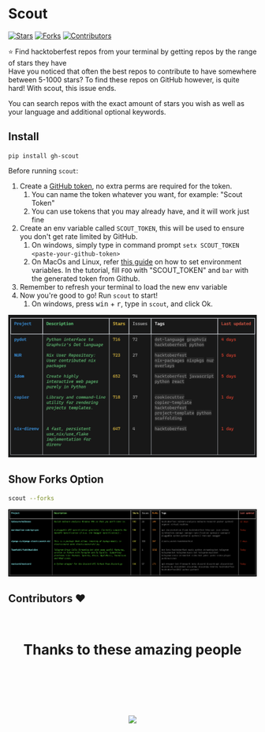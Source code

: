 # Scout

<p align="center">

[![Stars](https://img.shields.io/github/stars/TechWiz-3/scout?style=flat-square)](./STARS)
[![Forks](https://img.shields.io/github/forks/TechWiz-3/scout?style=flat-square)](./FORKS)
[![Contributors](https://img.shields.io/github/contributors/TechWiz-3/scout?style=flat-square)](./CONTRIBUTORS)

</p>
⭐ Find hacktoberfest repos from your terminal by getting repos by the range of stars they have  

<br>
Have you noticed that often the best repos to contribute to have somewhere between 5-1000 stars? To find these repos on GitHub however, is quite hard! With scout, this issue ends.  

You can search repos with the exact amount of stars you wish as well as your language and additional optional keywords.

## Install

```
pip install gh-scout
```

Before running `scout`:
1. Create a [GitHub token](https://docs.github.com/en/authentication/keeping-your-account-and-data-secure/creating-a-personal-access-token), no extra perms are required for the token.
   1. You can name the token whatever you want, for example: "Scout Token"
   2. You can use tokens that you may already have, and it will work just fine
2. Create an env variable called `SCOUT_TOKEN`, this will be used to ensure you don't get rate limited by GitHub.
   1. On windows, simply type in command prompt ```setx SCOUT_TOKEN <paste-your-github-token>```
   2. On MacOs and Linux, refer [this guide](https://github.com/sindresorhus/guides/blob/main/set-environment-variables.md) on how to set environment variables. In the tutorial, fill ```FOO``` with "SCOUT_TOKEN" and ```bar``` with the generated token from Github. 
3. Remember to refresh your terminal to load the new env variable
4. Now you're good to go! Run `scout` to start!
   1. On windows, press <kbd>win</kbd> + <kbd>r</kbd>, type in `scout`, and click Ok.

![Example](https://github.com/TechWiz-3/scout/raw/c84a9f0e601c1db1369aadeff0c9b920c7de9085/screenshot/standard_output.png)

## Show Forks Option
```bash
scout --forks
```
![Example](https://github.com/TechWiz-3/scout/raw/c84a9f0e601c1db1369aadeff0c9b920c7de9085/screenshot/show_forks_option.png)

## Contributors ❤️
<br>
<h1 align="center">
 <b>Thanks to these amazing people
<h1>
<a href="https://github.com/TechWiz-3/scout/graphs/contributors">
  <img src="https://contrib.rocks/image?repo=TechWiz-3/scout&&max=817" />
</a>
